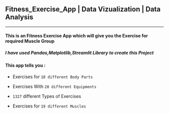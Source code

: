 ## Fitness_Exercise_App | Data Vizualization | Data Analysis 

_________________________________________________________________________________________


#### This is an Fitness Exercise App which will give you the Exercise for required Muscle Group 

##### I have used Pandas,Matplotlib,Streamlit Library to create this Project 


#### This app tells you :

* Exercises for `10 different Body Parts` 

* Exercises With `28 different Equipments` 

* `1327` different Types of Exercises

* Exercises for `19 different Muscles`
